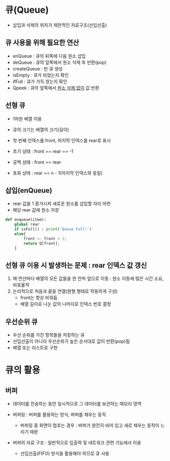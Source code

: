 # 큐(Queue)

- 삽입과 삭제의 위치가 제한적인 자료구조(선입선출)

## 큐 사용을 위해 필요한 연산

- enQueue : 큐의 뒤쪽에 다음 원소 삽입
- deQueue : 큐의 앞쪽에서 원소 삭제 후 반환(pop)
- createQueue : 빈 큐 생성
- isEmpty : 큐가 비었는지 확인
- ifFull : 큐가 가득 찼는지 확인
- Qpeek : 큐의 앞쪽에서 <u>원소 삭제 없이</u> 값 반환

## 선형 큐

- 1차원 배열 이용
- 큐의 크기는 배열의 크기(길이)
- 첫 번째 인덱스를 front, 마지막 인덱스를 rear로 표시

- 초기 상태 : front == rear == -1
- 공백 상태 : front == rear
- 포화 상태 : rear == n - 1(마지막 인덱스와 동일)


## 삽입(enQueue)

- rear 값을 1 증가시켜 새로운 원소를 삽입할 자리 마련
- 해당 rear 값에 원소 저장

```python
def enqueue(item):
    global rear
    if isFull() : print('Queue Full!')
    else{
        front <- front + 1;
        return Q[front];
    }
```

## 선형 큐 이용 시 발생하는 문제 : rear 인덱스 값 갱신

1. 매 연산마다 배열의 모든 값들을 한 칸씩 앞으로 이동 : 원소 이동에 많은 시간 소요, 비효율적
2. 논리적으로 처음과 끝을 연결(원형 형태로 작동하게 구성)
   - front는 항상 비워둠
   - 배열 길이로 나눈 값의 나머지로 인덱스 번호 결정

## 우선순위 큐

- 우선 순위를 가진 항목들을 저장하는 큐
- 선입선출이 아니라 우선순위가 높은 순서대로 값이 반환(pop)됨
- 배열 또는 리스트로 구현

# 큐의 활용

## 버퍼

- 데이터를 전송하는 동안 일시적으로 그 데이터를 보관하는 메모리 영역
- 버퍼링 : 버퍼를 활용하는 방식, 버퍼를 채우는 동작
  - 버퍼링 중 화면이 멈추는 경우 : 버퍼가 완전히 비어 있고 새로 채우는 동작이 느리기 때문

- 버퍼의 자료 구조 : 일반적으로 입출력 및 네트워크 관련 기능에서 이용
  - 선입선출(FIFO) 방식을 활용해야 하므로 큐 사용